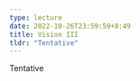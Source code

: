 ```yaml
---
type: lecture
date: 2022-10-26T23:59:59+8:49
title: Vision III 
tldr: "Tentative"
---
```

Tentative
